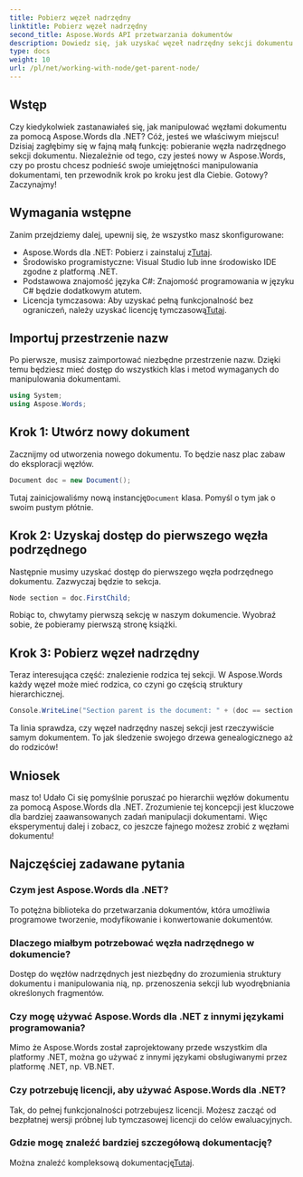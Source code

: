 ```yaml
---
title: Pobierz węzeł nadrzędny
linktitle: Pobierz węzeł nadrzędny
second_title: Aspose.Words API przetwarzania dokumentów
description: Dowiedz się, jak uzyskać węzeł nadrzędny sekcji dokumentu przy użyciu Aspose.Words dla platformy .NET, korzystając z tego szczegółowego samouczka krok po kroku.
type: docs
weight: 10
url: /pl/net/working-with-node/get-parent-node/
---
```

## Wstęp

Czy kiedykolwiek zastanawiałeś się, jak manipulować węzłami dokumentu za pomocą Aspose.Words dla .NET? Cóż, jesteś we właściwym miejscu! Dzisiaj zagłębimy się w fajną małą funkcję: pobieranie węzła nadrzędnego sekcji dokumentu. Niezależnie od tego, czy jesteś nowy w Aspose.Words, czy po prostu chcesz podnieść swoje umiejętności manipulowania dokumentami, ten przewodnik krok po kroku jest dla Ciebie. Gotowy? Zaczynajmy!

## Wymagania wstępne

Zanim przejdziemy dalej, upewnij się, że wszystko masz skonfigurowane:

-  Aspose.Words dla .NET: Pobierz i zainstaluj z[Tutaj](https://releases.aspose.com/words/net/).
- Środowisko programistyczne: Visual Studio lub inne środowisko IDE zgodne z platformą .NET.
- Podstawowa znajomość języka C#: Znajomość programowania w języku C# będzie dodatkowym atutem.
-  Licencja tymczasowa: Aby uzyskać pełną funkcjonalność bez ograniczeń, należy uzyskać licencję tymczasową[Tutaj](https://purchase.aspose.com/temporary-license/).

## Importuj przestrzenie nazw

Po pierwsze, musisz zaimportować niezbędne przestrzenie nazw. Dzięki temu będziesz mieć dostęp do wszystkich klas i metod wymaganych do manipulowania dokumentami.

```csharp
using System;
using Aspose.Words;
```

## Krok 1: Utwórz nowy dokument

Zacznijmy od utworzenia nowego dokumentu. To będzie nasz plac zabaw do eksploracji węzłów.

```csharp
Document doc = new Document();
```

 Tutaj zainicjowaliśmy nową instancję`Document` klasa. Pomyśl o tym jak o swoim pustym płótnie.

## Krok 2: Uzyskaj dostęp do pierwszego węzła podrzędnego

Następnie musimy uzyskać dostęp do pierwszego węzła podrzędnego dokumentu. Zazwyczaj będzie to sekcja.

```csharp
Node section = doc.FirstChild;
```

Robiąc to, chwytamy pierwszą sekcję w naszym dokumencie. Wyobraź sobie, że pobieramy pierwszą stronę książki.

## Krok 3: Pobierz węzeł nadrzędny

Teraz interesująca część: znalezienie rodzica tej sekcji. W Aspose.Words każdy węzeł może mieć rodzica, co czyni go częścią struktury hierarchicznej.

```csharp
Console.WriteLine("Section parent is the document: " + (doc == section.ParentNode));
```

Ta linia sprawdza, czy węzeł nadrzędny naszej sekcji jest rzeczywiście samym dokumentem. To jak śledzenie swojego drzewa genealogicznego aż do rodziców!

## Wniosek

masz to! Udało Ci się pomyślnie poruszać po hierarchii węzłów dokumentu za pomocą Aspose.Words dla .NET. Zrozumienie tej koncepcji jest kluczowe dla bardziej zaawansowanych zadań manipulacji dokumentami. Więc eksperymentuj dalej i zobacz, co jeszcze fajnego możesz zrobić z węzłami dokumentu!

## Najczęściej zadawane pytania

### Czym jest Aspose.Words dla .NET?
To potężna biblioteka do przetwarzania dokumentów, która umożliwia programowe tworzenie, modyfikowanie i konwertowanie dokumentów.

### Dlaczego miałbym potrzebować węzła nadrzędnego w dokumencie?
Dostęp do węzłów nadrzędnych jest niezbędny do zrozumienia struktury dokumentu i manipulowania nią, np. przenoszenia sekcji lub wyodrębniania określonych fragmentów.

### Czy mogę używać Aspose.Words dla .NET z innymi językami programowania?
Mimo że Aspose.Words został zaprojektowany przede wszystkim dla platformy .NET, można go używać z innymi językami obsługiwanymi przez platformę .NET, np. VB.NET.

### Czy potrzebuję licencji, aby używać Aspose.Words dla .NET?
Tak, do pełnej funkcjonalności potrzebujesz licencji. Możesz zacząć od bezpłatnej wersji próbnej lub tymczasowej licencji do celów ewaluacyjnych.

### Gdzie mogę znaleźć bardziej szczegółową dokumentację?
 Można znaleźć kompleksową dokumentację[Tutaj](https://reference.aspose.com/words/net/).